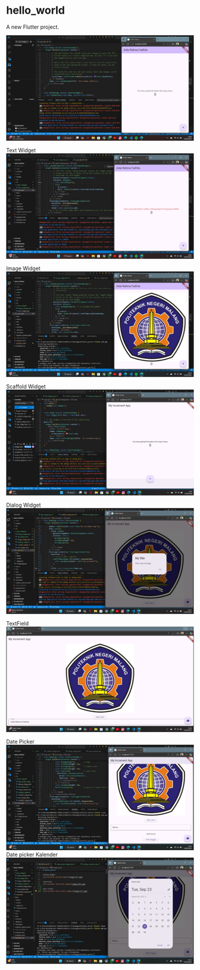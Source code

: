 # hello_world

A new Flutter project.

![Screenshot hello_world](images/01.jpg)

Text Widget
![Screenshot text widget](images/02.jpg)

Image Widget
![Screenshot image widget](images/03.jpg)

Scaffold Widget
![Screenshot scaffold widget](images/04.jpg)

Dialog Widget
![Screenshot dialog widget](images/05.jpg)

TextField
![Screenshot textfield widget](images/06.jpg)

Date Picker
![Screenshot date picker widget](images/07.jpg)
Date picker Kalender
![Screenshot date_picker widget](images/08.jpg)